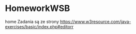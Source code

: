 # HomeworkWSB
home
Zadania są ze strony 
https://www.w3resource.com/java-exercises/basic/index.php#editorr
